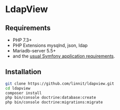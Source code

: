 LdapView
========

Requirements
------------
   * PHP 7.3+
   * PHP Extensions mysqlnd, json, ldap
   * Mariadb-server 5.5+
   * and the [usual Symfony application requirements][1].

Installation
------------

```bash
git clone https://github.com/linnit/ldapview.git
cd ldapview
composer install
php bin/console doctrine:database:create
php bin/console doctrine:migrations:migrate
```

[1]: https://symfony.com/doc/4.4/setup.html
